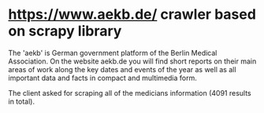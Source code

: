 # https://www.aekb.de/ crawler based on scrapy library
The 'aekb' is German government platform of the Berlin Medical Association. On the website aekb.de you will find short reports on their main areas of work along the key dates and events of the year as well as all important data and facts in compact and multimedia form. 

The client asked for scraping  all of the medicians information (4091 results in total).
